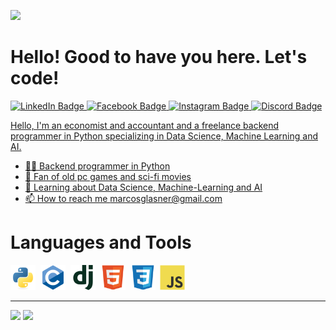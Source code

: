 ![](matrix_001.gif)

# Hello! Good to have you here. Let's code!
<div id="badges">
  <a href = "https://www.linkedin.com/feed/?trk=onboarding-landing">
    <img src="https://img.shields.io/badge/LinkedIn-black?style=for-the-badge&logo=linkedin&logoColor=white" alt="LinkedIn Badge"/>
  </a>
  <a href = "https://www.facebook.com/marcos.glasner">
    <img src="https://img.shields.io/badge/Facebook-blue?style=for-the-badge&logo=facebook&logoColor=white" alt="Facebook Badge"/>
  <a/>
  <a href = "https://www.instagram.com/marcosglasner">
    <img src="https://img.shields.io/badge/Instagram-red?style=for-the-badge&logo=instagram&logoColor=white" alt="Instagram Badge"/>
  <a/>
  <a href = "https://discord.com/channels/@me">
    <img src="https://img.shields.io/badge/Discord-blue?style=for-the-badge&logo=discord&logoColor=white" alt="Discord Badge"/>
</div>

Hello, I'm an economist and accountant and a freelance backend programmer in Python specializing in Data Science, Machine Learning and AI.


- 👩‍💻 Backend programmer in Python
- 💙 Fan of old pc games and sci-fi movies
- 🌱 Learning about Data Science, Machine-Learning and AI
- 📫 How to reach me marcosglasner@gmail.com
  
# Languages and Tools
<div>
  <img src="https://github.com/devicons/devicon/blob/master/icons/python/python-original.svg" title="Pyhton" alt="Python" width="40" height="40"/>&nbsp;
  <img src="https://github.com/devicons/devicon/blob/master/icons/c/c-original.svg" title="C" alt="C" width="40" height="40"/>&nbsp;
  <img src="https://github.com/devicons/devicon/blob/master/icons/django/django-plain.svg" title="Django" alt="Django" width="40" height="40"/>&nbsp;
  <img src="https://github.com/devicons/devicon/blob/master/icons/html5/html5-original.svg" title="HTML5" alt="HTML5" width="40" height="40"/>&nbsp;
  <img src="https://github.com/devicons/devicon/blob/master/icons/css3/css3-original.svg" title="CSS3" alt="CSS3" width="40" height="40"/>&nbsp;
  <img src="https://github.com/devicons/devicon/blob/master/icons/javascript/javascript-original.svg" title="JavaScript" alt="JavaScript" width="40" height="40"/>&nbsp;
</div>

---


<div align = "left">
  <img height = "200em" src="https://github-readme-stats.vercel.app/api/top-langs/?username=Curio5813&show_icons=true&theme=radical&count_private=true"/>
  <img height = "200em" src="https://github-readme-stats.vercel.app/api?username=Curio5813&show_icons=true&theme=radical"/>
</div>
